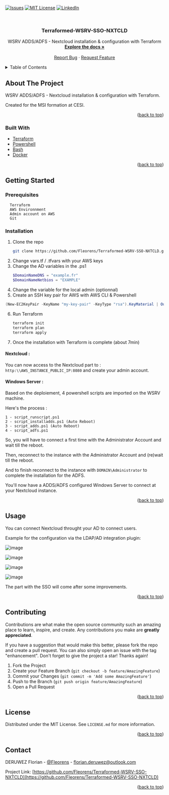 <div id="top"></div>
<!--
*** Thanks for checking out the Best-README-Template. If you have a suggestion
*** that would make this better, please fork the repo and create a pull request
*** or simply open an issue with the tag "enhancement".
*** Don't forget to give the project a star!
*** Thanks again! Now go create something AMAZING! :D
-->



<!-- PROJECT SHIELDS -->
<!--
*** I'm using markdown "reference style" links for readability.
*** Reference links are enclosed in brackets [ ] instead of parentheses ( ).
*** See the bottom of this document for the declaration of the reference variables
*** for contributors-url, forks-url, etc. This is an optional, concise syntax you may use.
*** https://www.markdownguide.org/basic-syntax/#reference-style-links
-->

[![Issues][issues-shield]][issues-url]
[![MIT License][license-shield]][license-url]
[![LinkedIn][linkedin-shield]][linkedin-url]

<!-- PROJECT LOGO -->
<br />
<div align="center">
  <a href="https://github.com/Fleorens/Terraformed-WSRV-SSO-NXTCLD">
  </a>

<h3 align="center">Terraformed-WSRV-SSO-NXTCLD</h3>

  <p align="center">
    WSRV ADDS/ADFS - Nextcloud installation & configuration with Terraform
    <br />
    <a href="https://github.com/Fleorens/Terraformed-WSRV-SSO-NXTCLD"><strong>Explore the docs »</strong></a>
    <br />
    <br />
    <a href="https://github.com/Fleorens/Terraformed-WSRV-SSO-NXTCLD/issues">Report Bug</a>
    ·
    <a href="https://github.com/Fleorens/Terraformed-WSRV-SSO-NXTCLD/issues">Request Feature</a>
  </p>
</div>



<!-- TABLE OF CONTENTS -->
<details>
  <summary>Table of Contents</summary>
  <ol>
    <li>
      <a href="#about-the-project">About The Project</a>
      <ul>
        <li><a href="#built-with">Built With</a></li>
      </ul>
    </li>
    <li>
      <a href="#getting-started">Getting Started</a>
      <ul>
        <li><a href="#prerequisites">Prerequisites</a></li>
        <li><a href="#installation">Installation</a></li>
      </ul>
    </li>
    <li><a href="#usage">Usage</a></li>
    <li><a href="#contributing">Contributing</a></li>
    <li><a href="#license">License</a></li>
    <li><a href="#contact">Contact</a></li>
  </ol>
</details>



<!-- ABOUT THE PROJECT -->
## About The Project

WSRV ADDS/ADFS - Nextcloud installation & configuration with Terraform.

Created for the MSI formation at CESI.

<p align="right">(<a href="#top">back to top</a>)</p>



### Built With

* [Terraform](https://www.terraform.io/)
* [Powershell](https://docs.microsoft.com/fr-fr/powershell/scripting/overview?view=powershell-7.2)
* [Bash](https://fr.wikipedia.org/wiki/Bourne-Again_shell)
* [Docker](https://www.docker.com/)

<p align="right">(<a href="#top">back to top</a>)</p>



<!-- GETTING STARTED -->
## Getting Started

### Prerequisites

```
  Terraform
  AWS Environnment
  Admin account on AWS
  Git
```

### Installation

1. Clone the repo
   ```sh
   git clone https://github.com/Fleorens/Terraformed-WSRV-SSO-NXTCLD.git
   ```
2. Change vars.tf / .tfvars with your AWS keys
3. Change the AD variables in the .ps1
   ```powershell
   $DomainNameDNS = "example.fr"
   $DomainNameNetbios = "EXAMPLE"
   ```
4. Change the variable for the local admin (optionnal)
5. Create an SSH key pair for AWS with AWS CLI & Powershell
  ```powershell
  (New-EC2KeyPair -KeyName "my-key-pair" -KeyType "rsa").KeyMaterial | Out-File -Encoding ascii -FilePath C:\path\mykey.pem
  ```
6. Run Terraform
   ```sh
   terraform init
   terraform plan
   terraform apply
   ```
7. Once the installation with Terraform is complete (about 7min)

#### Nextcloud :
  
  You can now access to the Nextcloud part to : `http:\\AWS_INSTANCE_PUBLIC_IP:8080` and create your admin account.
  
#### Windows Server :
  
  Based on the deploiement, 4 powershell scripts are imported on the WSRV machine.
  
  Here's the process :
  
   ```
   1 - script_runscript.ps1
   2 - script_installadds.ps1 (Auto Reboot)
   3 - script_adds.ps1 (Auto Reboot)
   4 - script_adfs.ps1
   ```

So, you will have to connect a first time with the Administrator Account and wait till the reboot.

Then, reconnect to the instance with the Administrator Account and (re)wait till the reboot.

And to finish reconnect to the instance with `DOMAIN\Administrator` to complete the installation for the ADFS.

You'll now have a ADDS/ADFS configured Windows Server to connect at your Nextcloud instance.

<p align="right">(<a href="#top">back to top</a>)</p>

<!-- USAGE EXAMPLES -->
## Usage

You can connect Nextcloud throught your AD to connect users.

Example for the configuration via the LDAP/AD integration plugin:

![image](https://user-images.githubusercontent.com/96118195/155697039-163045d0-85b0-490f-a4cb-34501cacbb86.png)

![image](https://user-images.githubusercontent.com/96118195/155697146-c40694ab-fef2-47d7-9b6a-ada70f3f3b43.png)

![image](https://user-images.githubusercontent.com/96118195/155697159-23bec24e-4084-46f6-b45f-1eb74220c66f.png)

![image](https://user-images.githubusercontent.com/96118195/155697179-5011cc2e-8c90-4d71-a01a-587c9c92660c.png)

The part with the SSO will come after some improvements.

<p align="right">(<a href="#top">back to top</a>)</p>


<!-- CONTRIBUTING -->
## Contributing

Contributions are what make the open source community such an amazing place to learn, inspire, and create. Any contributions you make are **greatly appreciated**.

If you have a suggestion that would make this better, please fork the repo and create a pull request. You can also simply open an issue with the tag "enhancement".
Don't forget to give the project a star! Thanks again!

1. Fork the Project
2. Create your Feature Branch (`git checkout -b feature/AmazingFeature`)
3. Commit your Changes (`git commit -m 'Add some AmazingFeature'`)
4. Push to the Branch (`git push origin feature/AmazingFeature`)
5. Open a Pull Request

<p align="right">(<a href="#top">back to top</a>)</p>



<!-- LICENSE -->
## License

Distributed under the MIT License. See `LICENSE.md` for more information.

<p align="right">(<a href="#top">back to top</a>)</p>



<!-- CONTACT -->
## Contact

DERUWEZ Florian - [@Fleorens](https://twitter.com/Fleorens) - florian.deruwez@outlook.com

Project Link: [https://github.com/Fleorens/Terraformed-WSRV-SSO-NXTCLD](https://github.com/Fleorens/Terraformed-WSRV-SSO-NXTCLD)

<p align="right">(<a href="#top">back to top</a>)</p>


<!-- MARKDOWN LINKS & IMAGES -->
<!-- https://www.markdownguide.org/basic-syntax/#reference-style-links -->
[contributors-shield]: https://img.shields.io/github/contributors//Fleorens/Terraformed-WSRV-SSO-NXTCLD.svg?style=for-the-badge
[contributors-url]: https://github.com/Fleorens/Terraformed-WSRV-SSO-NXTCLD/graphs/contributors
[forks-shield]: https://img.shields.io/github/forks/github_username/repo_name.svg?style=for-the-badge
[forks-url]: https://github.com/github_username/repo_name/network/members
[stars-shield]: https://img.shields.io/github/stars/github_username/repo_name.svg?style=for-the-badge
[stars-url]: https://github.com/github_username/repo_name/stargazers
[issues-shield]: https://img.shields.io/github/issues/github_username/repo_name.svg?style=for-the-badge
[issues-url]: https://github.com/Fleorens/Terraformed-WSRV-SSO-NXTCLD/issues
[license-shield]: https://img.shields.io/github/license/Fleorens/Terraformed-WSRV-SSO-NXTCLD.svg?style=for-the-badge
[license-url]: https://github.com/Fleorens/Terraformed-WSRV-SSO-NXTCLD/blob/master/LICENSE
[linkedin-shield]: https://img.shields.io/badge/-LinkedIn-black.svg?style=for-the-badge&logo=linkedin&colorB=555
[linkedin-url]: https://www.linkedin.com/in/florian-deruwez-477769183/
[product-screenshot]: images/screenshot.png

